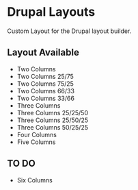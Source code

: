 # Drupal Layouts

Custom Layout for the Drupal layout builder.  

## Layout Available

- Two Columns
- Two Columns 25/75
- Two Columns 75/25
- Two Columns 66/33
- Two Columns 33/66
- Three Columns
- Three Columns 25/25/50
- Three Columns 25/50/25
- Three Columns 50/25/25
- Four Columns
- Five Columns

## TO DO

- Six Columns
